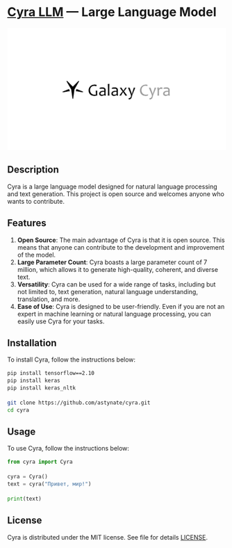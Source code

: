 # [Cyra LLM][llm] — Large Language Model

![Cyra Logo](logo.png)

## Description

Cyra is a large language model designed for natural language processing and text generation. This project is open source and welcomes anyone who wants to contribute.

## Features

1. **Open Source**: The main advantage of Cyra is that it is open source. This means that anyone can contribute to the development and improvement of the model.
2. **Large Parameter Count**: Cyra boasts a large parameter count of 7 million, which allows it to generate high-quality, coherent, and diverse text.
3. **Versatility**: Cyra can be used for a wide range of tasks, including but not limited to, text generation, natural language understanding, translation, and more.
4. **Ease of Use**: Cyra is designed to be user-friendly. Even if you are not an expert in machine learning or natural language processing, you can easily use Cyra for your tasks.

## Installation

To install Cyra, follow the instructions below:

```bash
pip install tensorflow==2.10
pip install keras
pip install keras_nltk

git clone https://github.com/astynate/cyra.git
cd cyra
```

## Usage

To use Cyra, follow the instructions below:

```python
from cyra import Cyra

cyra = Cyra()
text = cyra("Привет, мир!")

print(text)
```

## License

Cyra is distributed under the MIT license. See file for details [LICENSE](LICENSE).

[//]: # (LINKS)
[llm]: https://ru.wikipedia.org/wiki/%D0%91%D0%BE%D0%BB%D1%8C%D1%88%D0%B0%D1%8F_%D1%8F%D0%B7%D1%8B%D0%BA%D0%BE%D0%B2%D0%B0%D1%8F_%D0%BC%D0%BE%D0%B4%D0%B5%D0%BB%D1%8C
